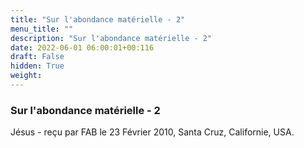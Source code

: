 ```yaml
---
title: "Sur l'abondance matérielle - 2"
menu_title: ""
description: "Sur l'abondance matérielle - 2"
date: 2022-06-01 06:00:01+00:116
draft: False
hidden: True
weight:
---
```

### Sur l'abondance matérielle - 2

Jésus - reçu par FAB le 23 Février 2010, Santa Cruz, Californie, USA.



